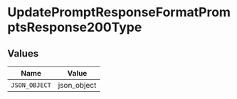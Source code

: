 # UpdatePromptResponseFormatPromptsResponse200Type


## Values

| Name          | Value         |
| ------------- | ------------- |
| `JSON_OBJECT` | json_object   |